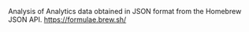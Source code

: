 Analysis of Analytics data obtained in JSON format from the Homebrew JSON API.
https://formulae.brew.sh/